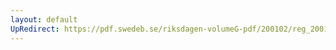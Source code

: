 ```yaml
---
layout: default
UpRedirect: https://pdf.swedeb.se/riksdagen-volumeG-pdf/200102/reg_200102/reg_200102_0402.pdf
---
```

